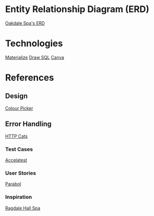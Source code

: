 
# Entity Relationship Diagram (ERD)
[Oakdale Spa's ERD](https://drawsql.app/teams/de-pointe/diagrams/spa)


# Technologies
[Materialize]([text](https://materializecss.com/))
[Draw SQL]([text](https://drawsql.app/teams/de-pointe/diagrams/spa))
[Canva]()

# References

## Design
[Colour Picker]([text](https://imagecolorpicker.com/))

## Error Handling
[HTTP Cats]([text](https://http.cat/))

### Test Cases

[Accelatest](https://accelatest.com/how-to-write-test-cases-for-login-page/)

### User Stories
[Parabol](https://www.parabol.co/blog/user-story-examples/#user-story-examples-for-online-shopping)


### Inspiration
[Ragdale Hall Spa](https://www.ragdalehall.co.uk/?_ga=2.135503475.33112821.1741430307-1430965657.1741430358)